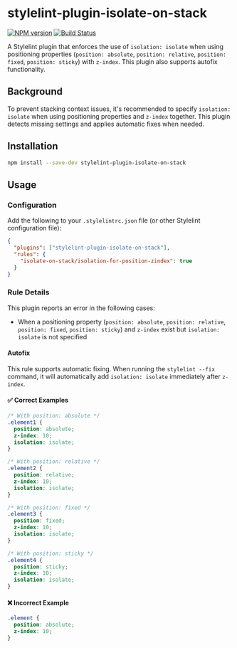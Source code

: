 # stylelint-plugin-isolate-on-stack

[![NPM version](https://img.shields.io/npm/v/stylelint-plugin-isolate-on-stack.svg)](https://www.npmjs.org/package/stylelint-plugin-isolate-on-stack)
[![Build Status](https://github.com/hiro0218/stylelint-plugin-isolate-on-stack/workflows/CI/badge.svg)](https://github.com/hiro0218/stylelint-plugin-isolate-on-stack/actions)

A Stylelint plugin that enforces the use of `isolation: isolate` when using positioning properties (`position: absolute`, `position: relative`, `position: fixed`, `position: sticky`) with `z-index`. This plugin also supports autofix functionality.

## Background

To prevent stacking context issues, it's recommended to specify `isolation: isolate` when using positioning properties and `z-index` together. This plugin detects missing settings and applies automatic fixes when needed.

## Installation

```bash
npm install --save-dev stylelint-plugin-isolate-on-stack
```

## Usage

### Configuration

Add the following to your `.stylelintrc.json` file (or other Stylelint configuration file):

```json
{
  "plugins": ["stylelint-plugin-isolate-on-stack"],
  "rules": {
    "isolate-on-stack/isolation-for-position-zindex": true
  }
}
```

### Rule Details

This plugin reports an error in the following cases:

- When a positioning property (`position: absolute`, `position: relative`, `position: fixed`, `position: sticky`) and `z-index` exist but `isolation: isolate` is not specified

#### Autofix

This rule supports automatic fixing. When running the `stylelint --fix` command, it will automatically add `isolation: isolate` immediately after `z-index`.

#### ✅ Correct Examples

```css
/* With position: absolute */
.element1 {
  position: absolute;
  z-index: 10;
  isolation: isolate;
}

/* With position: relative */
.element2 {
  position: relative;
  z-index: 10;
  isolation: isolate;
}

/* With position: fixed */
.element3 {
  position: fixed;
  z-index: 10;
  isolation: isolate;
}

/* With position: sticky */
.element4 {
  position: sticky;
  z-index: 10;
  isolation: isolate;
}
```

#### ❌ Incorrect Example

```css
.element {
  position: absolute;
  z-index: 10;
}
```
